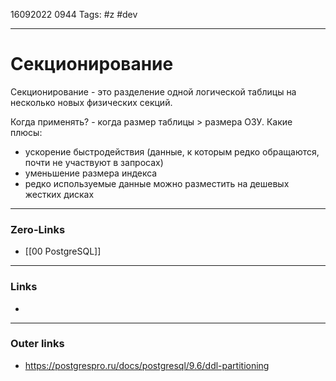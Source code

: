 16092022 0944
Tags: #z #dev

---
# Секционирование

Секционирование - это разделение одной логической таблицы на несколько новых физических секций.

Когда применять? - когда размер таблицы > размера ОЗУ.
Какие плюсы:
- ускорение быстродействия (данные, к которым редко обращаются, почти не участвуют в запросах)
- уменьшение размера индекса
- редко используемые данные можно разместить на дешевых жестких дисках

---
### Zero-Links
- [[00 PostgreSQL]]

---
### Links
- 
---
### Outer links
- https://postgrespro.ru/docs/postgresql/9.6/ddl-partitioning